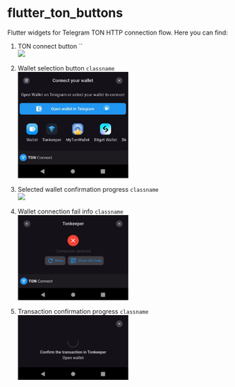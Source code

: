 # flutter_ton_buttons

Flutter widgets for Telegram TON HTTP connection flow. Here you can find:
1. TON connect button ``
     <br>
     <img src="https://github.com/aap17/flutter_ton_buttons/blob/images/flutter_ton_buttons/1.1.jpg" width="150"/>

2. Wallet selection button `classname`
     <br>
     <img src="https://github.com/aap17/flutter_ton_buttons/blob/images/flutter_ton_buttons/2.1.jpg" width="250"/>
     
3. Selected wallet confirmation progress `classname`
     <br>
     <img src="https://github.com/aap17/flutter_ton_buttons/blob/images/flutter_ton_buttons/3.1.jpg"  width="250"/>
     
4. Wallet connection fail info `classname`
     <br>
     <img src="https://github.com/aap17/flutter_ton_buttons/blob/images/flutter_ton_buttons/5.1.jpg" width="250"/>

4. Transaction confirmation progress `classname`
     <br>
     <img src="https://github.com/aap17/flutter_ton_buttons/blob/images/flutter_ton_buttons/4.1.jpg" width="250"/>
     
